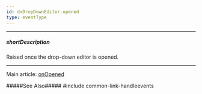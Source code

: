 ```yaml
---
id: dxDropDownEditor.opened
type: eventType
---
```

---
##### shortDescription
Raised once the drop-down editor is opened.

---
Main article: [onOpened](/api-reference/10%20UI%20Components/dxDropDownEditor/1%20Configuration/onOpened.md '{basewidgetpath}/Configuration/#onOpened')

#####See Also#####
#include common-link-handleevents